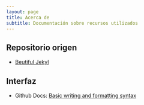 ```yaml
---
layout: page
title: Acerca de
subtitle: Documentación sobre recursos utilizados
---
```


## Repositorio origen
- [Beutiful Jekyl](https://github.com/daattali/beautiful-jekyll)

## Interfaz
- Github Docs: [Basic writing and formatting syntax](https://docs.github.com/es/get-started/writing-on-github/getting-started-with-writing-and-formatting-on-github/basic-writing-and-formatting-syntax)
